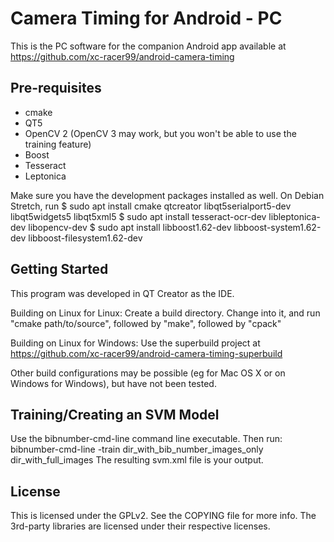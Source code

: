 
Camera Timing for Android - PC
===================================

This is the PC software for the companion Android app available at
https://github.com/xc-racer99/android-camera-timing

Pre-requisites
--------------

- cmake
- QT5
- OpenCV 2 (OpenCV 3 may work, but you won't be able to use the training feature)
- Boost
- Tesseract
- Leptonica

Make sure you have the development packages installed as well.  On Debian Stretch, run
$ sudo apt install cmake qtcreator libqt5serialport5-dev libqt5widgets5 libqt5xml5
$ sudo apt install tesseract-ocr-dev libleptonica-dev libopencv-dev
$ sudo apt install libboost1.62-dev libboost-system1.62-dev libboost-filesystem1.62-dev

Getting Started
---------------
This program was developed in QT Creator as the IDE.

Building on Linux for Linux:
Create a build directory.  Change into it, and run "cmake
path/to/source", followed by "make", followed by "cpack"

Building on Linux for Windows:
Use the superbuild project at https://github.com/xc-racer99/android-camera-timing-superbuild

Other build configurations may be possible (eg for Mac OS X or on Windows
for Windows), but have not been tested.

Training/Creating an SVM Model
------------------------------
Use the bibnumber-cmd-line command line executable.  Then run:
bibnumber-cmd-line -train dir_with_bib_number_images_only dir_with_full_images
The resulting svm.xml file is your output.

License
-------

This is licensed under the GPLv2.  See the COPYING file for more info.
The 3rd-party libraries are licensed under their respective licenses.
